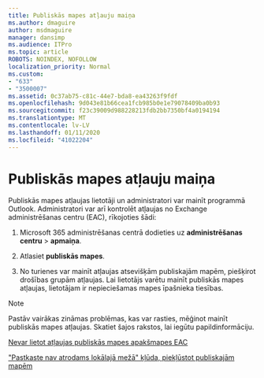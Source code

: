 ```yaml
---
title: Publiskās mapes atļauju maiņa
ms.author: dmaguire
author: msdmaguire
manager: dansimp
ms.audience: ITPro
ms.topic: article
ROBOTS: NOINDEX, NOFOLLOW
localization_priority: Normal
ms.custom:
- "633"
- "3500007"
ms.assetid: 0c37ab75-c81c-44e7-bda8-ea43263f9fdf
ms.openlocfilehash: 9d043e81b66cea1fcb985b0e1e79078409ba0b93
ms.sourcegitcommit: f23c39009d988228213fdb2bb7350bf4a0194194
ms.translationtype: MT
ms.contentlocale: lv-LV
ms.lasthandoff: 01/11/2020
ms.locfileid: "41022204"
---
```

# <a name="changing-public-folder-permissions"></a>Publiskās mapes atļauju maiņa

Publiskās mapes atļaujas lietotāji un administratori var mainīt programmā Outlook. Administratori var arī kontrolēt atļaujas no Exchange administrēšanas centru (EAC), rīkojoties šādi:
  
1. Microsoft 365 administrēšanas centrā dodieties uz **administrēšanas centru** \> **apmaiņa**.

2. Atlasiet **publiskās mapes**.

3. No turienes var mainīt atļaujas atsevišķām publiskajām mapēm, piešķirot drošības grupām atļaujas. Lai lietotājs varētu mainīt publiskās mapes atļaujas, lietotājam ir nepieciešamas mapes īpašnieka tiesības.

> [!NOTE]
> Pastāv vairākas zināmas problēmas, kas var rasties, mēģinot mainīt publiskās mapes atļaujas. Skatiet šajos rakstos, lai iegūtu papildinformāciju.
>
> [Nevar lietot atļaujas publiskās mapes apakšmapes EAC](https://docs.microsoft.com/exchange/troubleshoot/public-folders/can%E2%80%99t-apply-permissions-public-folder-subfolders)
>
> ["Pastkaste nav atrodams lokālajā mežā" kļūda, piekļūstot publiskajām mapēm](https://docs.microsoft.com/exchange/troubleshoot/public-folders/mailbox-not-found-local-forest-public-folder)
